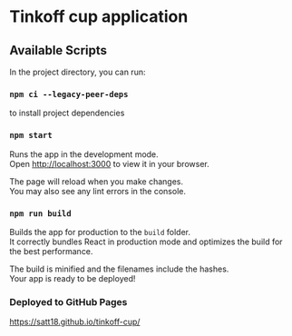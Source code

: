 # Tinkoff cup application

## Available Scripts

In the project directory, you can run:
### `npm ci --legacy-peer-deps`

to install project dependencies


### `npm start`

Runs the app in the development mode.\
Open [http://localhost:3000](http://localhost:3000) to view it in your browser.

The page will reload when you make changes.\
You may also see any lint errors in the console.

### `npm run build`

Builds the app for production to the `build` folder.\
It correctly bundles React in production mode and optimizes the build for the best performance.

The build is minified and the filenames include the hashes.\
Your app is ready to be deployed!


### Deployed to GitHub Pages 
https://satt18.github.io/tinkoff-cup/